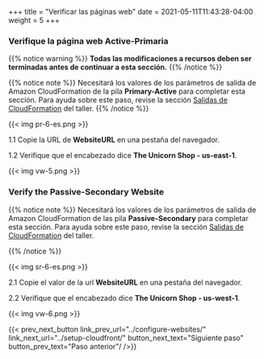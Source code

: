 +++
title = "Verificar las páginas web"
date =  2021-05-11T11:43:28-04:00
weight = 5
+++

### Verifique la página web Active-Primaria

{{% notice warning %}}
**Todas las modificaciones a recursos deben ser terminadas antes de continuar a esta sección.**
{{% /notice %}}

{{% notice note %}}
Necesitará los valores de los parámetros de salida de Amazon CloudFormation de la pila **Primary-Active** para completar esta sección. Para ayuda sobre este paso, revise la sección [Salidas de CloudFormation](../prerequisites/cfn-outputs/) del taller.
{{% /notice %}}

{{< img pr-6-es.png >}}

1.1 Copie la URL de **WebsiteURL** en una pestaña del navegador.

1.2 Verifique que el encabezado dice **The Unicorn Shop - us-east-1**.

{{< img vw-5.png >}}

### Verify the Passive-Secondary Website

{{% notice note %}}
Necesitará los valores de los parámetros de salida de Amazon CloudFormation de las pila **Passive-Secondary** para completar esta sección. Para ayuda sobre este paso, revise la sección [Salidas de CloudFormation](../prerequisites/cfn-outputs/) del taller.

{{% /notice %}}

{{< img sr-6-es.png >}}

2.1 Copie el valor de la url **WebsiteURL** en una pestaña del navegador.

2.2 Verifique que el encabezado dice **The Unicorn Shop - us-west-1**.

{{< img vw-6.png >}}

{{< prev_next_button link_prev_url="../configure-websites/" link_next_url="../setup-cloudfront/" button_next_text="Siguiente paso" button_prev_text="Paso anterior"/ />}}

